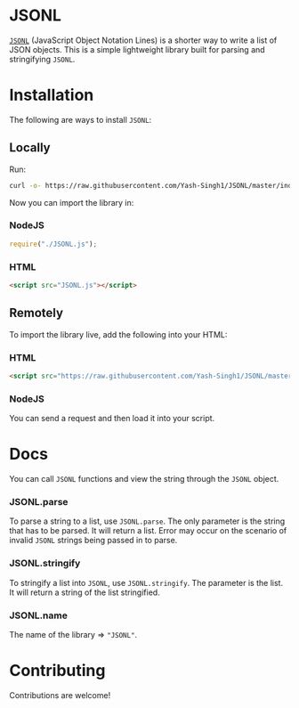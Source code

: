 # JSONL

[`JSONL`](https://jsonlines.org/) (JavaScript Object Notation Lines) is a shorter way to write a list of JSON objects. This is a simple lightweight library built for parsing and stringifying `JSONL`.

# Installation

The following are ways to install `JSONL`:

## Locally

Run:

```bash
curl -o- https://raw.githubusercontent.com/Yash-Singh1/JSONL/master/index.js > JSONL.js
```

Now you can import the library in:

### NodeJS

```js
require("./JSONL.js");
```

### HTML

```html
<script src="JSONL.js"></script>
```

## Remotely

To import the library live, add the following into your HTML:

### HTML

```html
<script src="https://raw.githubusercontent.com/Yash-Singh1/JSONL/master/index.js"></script>
```

### NodeJS

You can send a request and then load it into your script.

# Docs

You can call `JSONL` functions and view the string through the `JSONL` object.

### JSONL.parse

To parse a string to a list, use `JSONL.parse`. The only parameter is the string that has to be parsed. It will return a list. Error may occur on the scenario of invalid `JSONL` strings being passed in to parse.

### JSONL.stringify

To stringify a list into `JSONL`, use `JSONL.stringify`. The parameter is the list. It will return a string of the list stringified.

### JSONL.name

The name of the library => `"JSONL"`.

# Contributing

Contributions are welcome!
